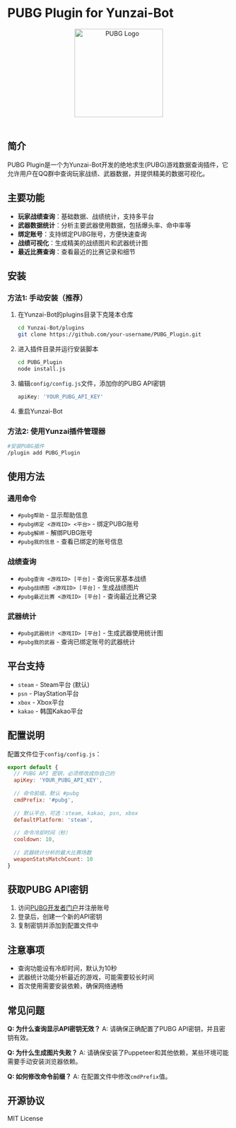 # PUBG Plugin for Yunzai-Bot

<div align="center">
  <img src="./resources/images/pubg-logo.png" alt="PUBG Logo" width="200" style="margin-bottom: 20px">
</div>

## 简介

PUBG Plugin是一个为Yunzai-Bot开发的绝地求生(PUBG)游戏数据查询插件，它允许用户在QQ群中查询玩家战绩、武器数据，并提供精美的数据可视化。

## 主要功能

- **玩家战绩查询**：基础数据、战绩统计，支持多平台
- **武器数据统计**：分析主要武器使用数据，包括爆头率、命中率等
- **绑定账号**：支持绑定PUBG账号，方便快速查询
- **战绩可视化**：生成精美的战绩图片和武器统计图
- **最近比赛查询**：查看最近的比赛记录和细节

## 安装

### 方法1: 手动安装（推荐）

1. 在Yunzai-Bot的plugins目录下克隆本仓库
   ```bash
   cd Yunzai-Bot/plugins
   git clone https://github.com/your-username/PUBG_Plugin.git
   ```

2. 进入插件目录并运行安装脚本
   ```bash
   cd PUBG_Plugin
   node install.js
   ```

3. 编辑`config/config.js`文件，添加你的PUBG API密钥
   ```js
   apiKey: 'YOUR_PUBG_API_KEY'
   ```

4. 重启Yunzai-Bot

### 方法2: 使用Yunzai插件管理器

```bash
#安装PUBG插件
/plugin add PUBG_Plugin
```

## 使用方法

### 通用命令

- `#pubg帮助` - 显示帮助信息
- `#pubg绑定 <游戏ID> <平台>` - 绑定PUBG账号
- `#pubg解绑` - 解绑PUBG账号
- `#pubg我的信息` - 查看已绑定的账号信息

### 战绩查询

- `#pubg查询 <游戏ID> [平台]` - 查询玩家基本战绩
- `#pubg战绩图 <游戏ID> [平台]` - 生成战绩图片
- `#pubg最近比赛 <游戏ID> [平台]` - 查询最近比赛记录

### 武器统计

- `#pubg武器统计 <游戏ID> [平台]` - 生成武器使用统计图
- `#pubg我的武器` - 查询已绑定账号的武器统计

## 平台支持

- `steam` - Steam平台 (默认)
- `psn` - PlayStation平台
- `xbox` - Xbox平台
- `kakao` - 韩国Kakao平台

## 配置说明

配置文件位于`config/config.js`：

```js
export default {
  // PUBG API 密钥，必须修改成你自己的
  apiKey: 'YOUR_PUBG_API_KEY',
  
  // 命令前缀，默认 #pubg
  cmdPrefix: '#pubg',
  
  // 默认平台，可选：steam, kakao, psn, xbox
  defaultPlatform: 'steam',
  
  // 命令冷却时间（秒）
  cooldown: 10,
  
  // 武器统计分析的最大比赛场数
  weaponStatsMatchCount: 10
}
```

## 获取PUBG API密钥

1. 访问[PUBG开发者门户](https://developer.pubg.com/)并注册账号
2. 登录后，创建一个新的API密钥
3. 复制密钥并添加到配置文件中

## 注意事项

- 查询功能设有冷却时间，默认为10秒
- 武器统计功能分析最近的游戏，可能需要较长时间
- 首次使用需要安装依赖，确保网络通畅

## 常见问题

**Q: 为什么查询显示API密钥无效？**
A: 请确保正确配置了PUBG API密钥，并且密钥有效。

**Q: 为什么生成图片失败？**
A: 请确保安装了Puppeteer和其他依赖，某些环境可能需要手动安装浏览器依赖。

**Q: 如何修改命令前缀？**
A: 在配置文件中修改`cmdPrefix`值。

## 开源协议

MIT License 